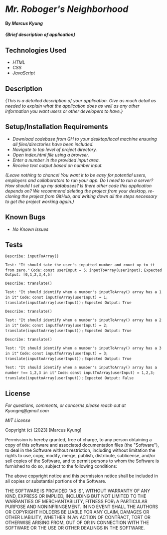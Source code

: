 # _Mr. Roboger's Neighborhood_

#### By _**Marcus Kyung**_

#### _{Brief description of application}_

## Technologies Used

* _HTML_
* _CSS_
* _JavaScript_

## Description

_{This is a detailed description of your application. Give as much detail as needed to explain what the application does as well as any other information you want users or other developers to have.}_

## Setup/Installation Requirements

* _Download codebase from GH to your desktop/local machine ensuring all files/directories have been included._
* _Navigate to top level of project directory._
* _Open index.html file using a browser._
* _Enter a number in the provided input area._
* _Receive text output based on number input._

_{Leave nothing to chance! You want it to be easy for potential users, employers and collaborators to run your app. Do I need to run a server? How should I set up my databases? Is there other code this application depends on? We recommend deleting the project from your desktop, re-cloning the project from GitHub, and writing down all the steps necessary to get the project working again.}_

## Known Bugs

* _No Known Issues_

## Tests

```Describe: inputToArray()```

  ```Test: "It should take the user's inputted number and count up to it from zero."```
  ```Code:```
  ```const userInput = 5;```
  ```inputToArray(userInput);```
  ```Expected Output: [0,1,2,3,4,5]```

```Describe: translate()```

  ```Test: "It should identify when a number's inputToArray() array has a 1 in it"```
  ```Code:```
  ```const inputToArray(userInput) = 1;```
  ```translate(inputtoArray(userInput));```
  ```Expected Output: True```

  ```Describe: translate()```

  ```Test: "It should identify when a number's inputToArray() array has a 2 in it"```
  ```Code:```
  ```const inputToArray(userInput) = 2;```
  ```translate(inputtoArray(userInput));```
  ```Expected Output: True```

  ```Describe: translate()```

  ```Test: "It should identify when a number's inputToArray() array has a 3 in it"```
  ```Code:```
  ```const inputToArray(userInput) = 3;```
  ```translate(inputtoArray(userInput));```
  ```Expected Output: True```

```Test: "It should identify when a number's inputToArray() array has a number !== 1,2,3 in it"```
  ```Code:```
  ```const inputToArray(userInput) = 1,2,3;```
  ```translate(inputtoArray(userInput));```
  ```Expected Output: False```



## License

_For questions, comments, or concerns please reach out at Kyungmj@gmail.com_

_MIT License_

Copyright (c) [2023] [Marcus Kyung]

Permission is hereby granted, free of charge, to any person obtaining a copy of this software and associated documentation files (the "Software"), to deal in the Software without restriction, including without limitation the rights to use, copy, modify, merge, publish, distribute, sublicense, and/or sell copies of the Software, and to permit persons to whom the Software is furnished to do so, subject to the following conditions: 

The above copyright notice and this permission notice shall be included in all copies or substantial portions of the Software.

THE SOFTWARE IS PROVIDED "AS IS", WITHOUT WARRANTY OF ANY KIND, EXPRESS OR IMPLIED, INCLUDING BUT NOT LIMITED TO THE WARRANTIES OF MERCHANTABILITY, FITNESS FOR\ A PARTICULAR PURPOSE AND NONINFRINGEMENT. IN NO EVENT SHALL THE AUTHORS OR COPYRIGHT HOLDERS BE LIABLE FOR ANY CLAIM, DAMAGES OR OTHER LIABILITY, WHETHER IN AN ACTION OF CONTRACT, TORT OR OTHERWISE ARISING FROM, OUT OF OR IN CONNECTION WITH THE SOFTWARE OR THE USE OR OTHER DEALINGS IN THE SOFTWARE.